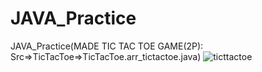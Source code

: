 # JAVA_Practice
JAVA_Practice(MADE TIC TAC TOE GAME(2P): Src=>TicTacToe=>TicTacToe.arr_tictactoe.java)
![ticttactoe](https://user-images.githubusercontent.com/80037923/149653060-b68d69c3-2993-408e-94dd-065be4902982.JPG)
